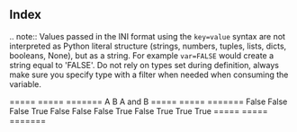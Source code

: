 ## Index

.. note:: Values passed in the INI format using the ``key=value`` syntax are not interpreted as Python literal structure
          (strings, numbers, tuples, lists, dicts, booleans, None), but as a string. For example ``var=FALSE`` would create a string equal to 'FALSE'.
          Do not rely on types set during definition, always make sure you specify type with a filter when needed when consuming the variable.

=====  =====  =======
A      B      A and B
=====  =====  =======
False  False  False
True   False  False
False  True   False
True   True   True
=====  =====  =======
